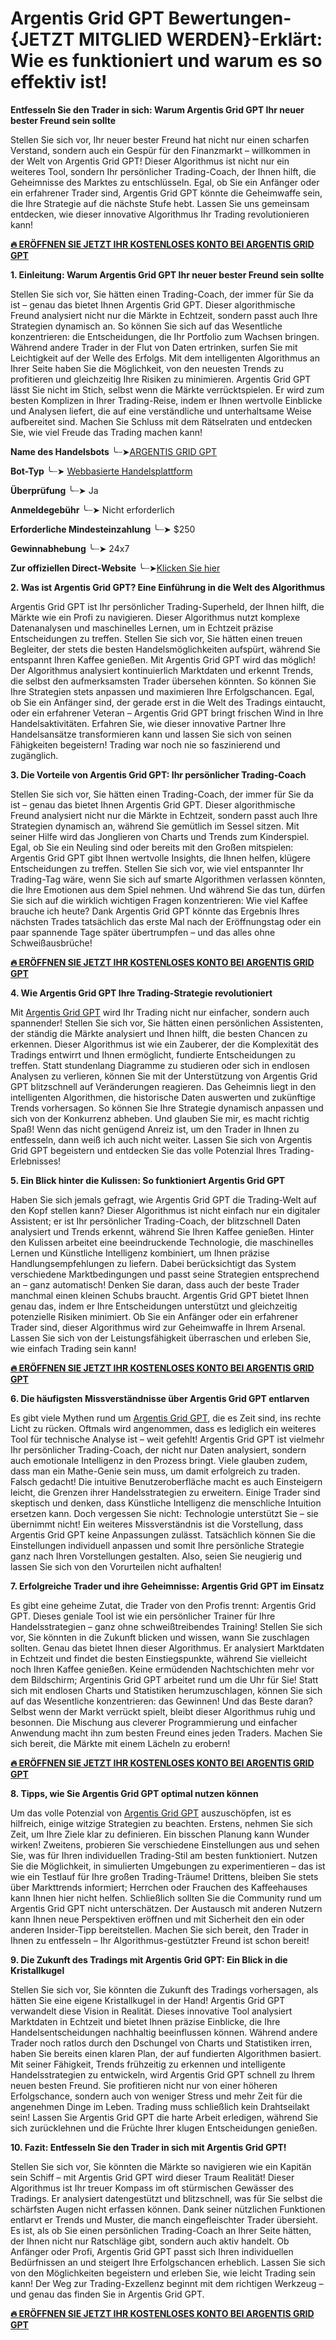 # Argentis Grid GPT Bewertungen-{JETZT MITGLIED WERDEN}-Erklärt: Wie es funktioniert und warum es so effektiv ist!

**Entfesseln Sie den Trader in sich: Warum Argentis Grid GPT Ihr neuer bester Freund sein sollte**

Stellen Sie sich vor, Ihr neuer bester Freund hat nicht nur einen scharfen Verstand, sondern auch ein Gespür für den Finanzmarkt – willkommen in der Welt von Argentis Grid GPT! Dieser Algorithmus ist nicht nur ein weiteres Tool, sondern Ihr persönlicher Trading-Coach, der Ihnen hilft, die Geheimnisse des Marktes zu entschlüsseln. Egal, ob Sie ein Anfänger oder ein erfahrener Trader sind, Argentis Grid GPT könnte die Geheimwaffe sein, die Ihre Strategie auf die nächste Stufe hebt. Lassen Sie uns gemeinsam entdecken, wie dieser innovative Algorithmus Ihr Trading revolutionieren kann!

**[🔥 ERÖFFNEN SIE JETZT IHR KOSTENLOSES KONTO BEI ARGENTIS GRID GPT](https://www.cryptoalertscam.com/argentis-grid-gpt-review/)**

**1. Einleitung: Warum Argentis Grid GPT Ihr neuer bester Freund sein sollte**

Stellen Sie sich vor, Sie hätten einen Trading-Coach, der immer für Sie da ist – genau das bietet Ihnen Argentis Grid GPT. Dieser algorithmische Freund analysiert nicht nur die Märkte in Echtzeit, sondern passt auch Ihre Strategien dynamisch an. So können Sie sich auf das Wesentliche konzentrieren: die Entscheidungen, die Ihr Portfolio zum Wachsen bringen. Während andere Trader in der Flut von Daten ertrinken, surfen Sie mit Leichtigkeit auf der Welle des Erfolgs. Mit dem intelligenten Algorithmus an Ihrer Seite haben Sie die Möglichkeit, von den neuesten Trends zu profitieren und gleichzeitig Ihre Risiken zu minimieren. Argentis Grid GPT lässt Sie nicht im Stich, selbst wenn die Märkte verrücktspielen. Er wird zum besten Komplizen in Ihrer Trading-Reise, indem er Ihnen wertvolle Einblicke und Analysen liefert, die auf eine verständliche und unterhaltsame Weise aufbereitet sind. Machen Sie Schluss mit dem Rätselraten und entdecken Sie, wie viel Freude das Trading machen kann!

**Name des Handelsbots**             ╰┈➤[ARGENTIS GRID GPT](https://www.cryptoalertscam.com/argentis-grid-gpt-review/)

**Bot-Typ**                             ╰┈➤  [Webbasierte Handelsplattform](https://www.cryptoalertscam.com/argentis-grid-gpt-review/)

**Überprüfung**                             ╰┈➤   Ja

**Anmeldegebühr**                       ╰┈➤  Nicht erforderlich

**Erforderliche Mindesteinzahlung**       ╰┈➤  $250

**Gewinnabhebung**                       ╰┈➤  24x7

**Zur offiziellen Direct-Website**           ╰┈➤[Klicken Sie hier](https://www.cryptoalertscam.com/argentis-grid-gpt-review/)

**2. Was ist Argentis Grid GPT? Eine Einführung in die Welt des Algorithmus**

Argentis Grid GPT ist Ihr persönlicher Trading-Superheld, der Ihnen hilft, die Märkte wie ein Profi zu navigieren. Dieser Algorithmus nutzt komplexe Datenanalysen und maschinelles Lernen, um in Echtzeit präzise Entscheidungen zu treffen. Stellen Sie sich vor, Sie hätten einen treuen Begleiter, der stets die besten Handelsmöglichkeiten aufspürt, während Sie entspannt Ihren Kaffee genießen. Mit Argentis Grid GPT wird das möglich! Der Algorithmus analysiert kontinuierlich Marktdaten und erkennt Trends, die selbst den aufmerksamsten Trader übersehen könnten. So können Sie Ihre Strategien stets anpassen und maximieren Ihre Erfolgschancen. Egal, ob Sie ein Anfänger sind, der gerade erst in die Welt des Tradings eintaucht, oder ein erfahrener Veteran – Argentis Grid GPT bringt frischen Wind in Ihre Handelsaktivitäten. Erfahren Sie, wie dieser innovative Partner Ihre Handelsansätze transformieren kann und lassen Sie sich von seinen Fähigkeiten begeistern! Trading war noch nie so faszinierend und zugänglich.

**3. Die Vorteile von Argentis Grid GPT: Ihr persönlicher Trading-Coach**

Stellen Sie sich vor, Sie hätten einen Trading-Coach, der immer für Sie da ist – genau das bietet Ihnen Argentis Grid GPT. Dieser algorithmische Freund analysiert nicht nur die Märkte in Echtzeit, sondern passt auch Ihre Strategien dynamisch an, während Sie gemütlich im Sessel sitzen. Mit seiner Hilfe wird das Jonglieren von Charts und Trends zum Kinderspiel. Egal, ob Sie ein Neuling sind oder bereits mit den Großen mitspielen: Argentis Grid GPT gibt Ihnen wertvolle Insights, die Ihnen helfen, klügere Entscheidungen zu treffen. Stellen Sie sich vor, wie viel entspannter Ihr Trading-Tag wäre, wenn Sie sich auf smarte Algorithmen verlassen könnten, die Ihre Emotionen aus dem Spiel nehmen. Und während Sie das tun, dürfen Sie sich auf die wirklich wichtigen Fragen konzentrieren: Wie viel Kaffee brauche ich heute? Dank Argentis Grid GPT könnte das Ergebnis Ihres nächsten Trades tatsächlich das erste Mal nach der Eröffnungstag oder ein paar spannende Tage später übertrumpfen – und das alles ohne Schweißausbrüche!

**[🔥 ERÖFFNEN SIE JETZT IHR KOSTENLOSES KONTO BEI ARGENTIS GRID GPT](https://www.cryptoalertscam.com/argentis-grid-gpt-review/)**

**4. Wie Argentis Grid GPT Ihre Trading-Strategie revolutioniert**

Mit [Argentis Grid GPT](https://www.cryptoalertscam.com/argentis-grid-gpt-review/) wird Ihr Trading nicht nur einfacher, sondern auch spannender! Stellen Sie sich vor, Sie hätten einen persönlichen Assistenten, der ständig die Märkte analysiert und Ihnen hilft, die besten Chancen zu erkennen. Dieser Algorithmus ist wie ein Zauberer, der die Komplexität des Tradings entwirrt und Ihnen ermöglicht, fundierte Entscheidungen zu treffen. Statt stundenlang Diagramme zu studieren oder sich in endlosen Analysen zu verlieren, können Sie mit der Unterstützung von Argentis Grid GPT blitzschnell auf Veränderungen reagieren. Das Geheimnis liegt in den intelligenten Algorithmen, die historische Daten auswerten und zukünftige Trends vorhersagen. So können Sie Ihre Strategie dynamisch anpassen und sich von der Konkurrenz abheben. Und glauben Sie mir, es macht richtig Spaß! Wenn das nicht genügend Anreiz ist, um den Trader in Ihnen zu entfesseln, dann weiß ich auch nicht weiter. Lassen Sie sich von Argentis Grid GPT begeistern und entdecken Sie das volle Potenzial Ihres Trading-Erlebnisses!

**5. Ein Blick hinter die Kulissen: So funktioniert Argentis Grid GPT**

Haben Sie sich jemals gefragt, wie Argentis Grid GPT die Trading-Welt auf den Kopf stellen kann? Dieser Algorithmus ist nicht einfach nur ein digitaler Assistent; er ist Ihr persönlicher Trading-Coach, der blitzschnell Daten analysiert und Trends erkennt, während Sie Ihren Kaffee genießen. Hinter den Kulissen arbeitet eine beeindruckende Technologie, die maschinelles Lernen und Künstliche Intelligenz kombiniert, um Ihnen präzise Handlungsempfehlungen zu liefern. Dabei berücksichtigt das System verschiedene Marktbedingungen und passt seine Strategien entsprechend an – ganz automatisch! Denken Sie daran, dass auch der beste Trader manchmal einen kleinen Schubs braucht. Argentis Grid GPT bietet Ihnen genau das, indem er Ihre Entscheidungen unterstützt und gleichzeitig potenzielle Risiken minimiert. Ob Sie ein Anfänger oder ein erfahrener Trader sind, dieser Algorithmus wird zur Geheimwaffe in Ihrem Arsenal. Lassen Sie sich von der Leistungsfähigkeit überraschen und erleben Sie, wie einfach Trading sein kann!

**[🔥 ERÖFFNEN SIE JETZT IHR KOSTENLOSES KONTO BEI ARGENTIS GRID GPT](https://www.cryptoalertscam.com/argentis-grid-gpt-review/)**

**6. Die häufigsten Missverständnisse über Argentis Grid GPT entlarven**

Es gibt viele Mythen rund um [Argentis Grid GPT](https://www.cryptoalertscam.com/argentis-grid-gpt-review/), die es Zeit sind, ins rechte Licht zu rücken. Oftmals wird angenommen, dass es lediglich ein weiteres Tool für technische Analyse ist – weit gefehlt! Argentis Grid GPT ist vielmehr Ihr persönlicher Trading-Coach, der nicht nur Daten analysiert, sondern auch emotionale Intelligenz in den Prozess bringt. Viele glauben zudem, dass man ein Mathe-Genie sein muss, um damit erfolgreich zu traden. Falsch gedacht! Die intuitive Benutzeroberfläche macht es auch Einsteigern leicht, die Grenzen ihrer Handelsstrategien zu erweitern. Einige Trader sind skeptisch und denken, dass Künstliche Intelligenz die menschliche Intuition ersetzen kann. Doch vergessen Sie nicht: Technologie unterstützt Sie – sie übernimmt nicht! Ein weiteres Missverständnis ist die Vorstellung, dass Argentis Grid GPT keine Anpassungen zulässt. Tatsächlich können Sie die Einstellungen individuell anpassen und somit Ihre persönliche Strategie ganz nach Ihren Vorstellungen gestalten. Also, seien Sie neugierig und lassen Sie sich von den Vorurteilen nicht aufhalten!

**7. Erfolgreiche Trader und ihre Geheimnisse: Argentis Grid GPT im Einsatz**

Es gibt eine geheime Zutat, die Trader von den Profis trennt: Argentis Grid GPT. Dieses geniale Tool ist wie ein persönlicher Trainer für Ihre Handelsstrategien – ganz ohne schweißtreibendes Training! Stellen Sie sich vor, Sie könnten in die Zukunft blicken und wissen, wann Sie zuschlagen sollten. Genau das bietet Ihnen dieser Algorithmus. Er analysiert Marktdaten in Echtzeit und findet die besten Einstiegspunkte, während Sie vielleicht noch Ihren Kaffee genießen. Keine ermüdenden Nachtschichten mehr vor dem Bildschirm; Argentinis Grid GPT arbeitet rund um die Uhr für Sie! Statt sich mit endlosen Charts und Statistiken herumzuschlagen, können Sie sich auf das Wesentliche konzentrieren: das Gewinnen! Und das Beste daran? Selbst wenn der Markt verrückt spielt, bleibt dieser Algorithmus ruhig und besonnen. Die Mischung aus cleverer Programmierung und einfacher Anwendung macht ihn zum besten Freund eines jeden Traders. Machen Sie sich bereit, die Märkte mit einem Lächeln zu erobern!

**[🔥 ERÖFFNEN SIE JETZT IHR KOSTENLOSES KONTO BEI ARGENTIS GRID GPT](https://www.cryptoalertscam.com/argentis-grid-gpt-review/)**

**8. Tipps, wie Sie Argentis Grid GPT optimal nutzen können**

Um das volle Potenzial von [Argentis Grid GPT](https://www.cryptoalertscam.com/argentis-grid-gpt-review/) auszuschöpfen, ist es hilfreich, einige witzige Strategien zu beachten. Erstens, nehmen Sie sich Zeit, um Ihre Ziele klar zu definieren. Ein bisschen Planung kann Wunder wirken! Zweitens, probieren Sie verschiedene Einstellungen aus und sehen Sie, was für Ihren individuellen Trading-Stil am besten funktioniert. Nutzen Sie die Möglichkeit, in simulierten Umgebungen zu experimentieren – das ist wie ein Testlauf für Ihre großen Trading-Träume! Drittens, bleiben Sie stets über Markttrends informiert; Herrchen oder Frauchen des Kaffeehauses kann Ihnen hier nicht helfen. Schließlich sollten Sie die Community rund um Argentis Grid GPT nicht unterschätzen. Der Austausch mit anderen Nutzern kann Ihnen neue Perspektiven eröffnen und mit Sicherheit den ein oder anderen Insider-Tipp bereitstellen. Machen Sie sich bereit, den Trader in Ihnen zu entfesseln – Ihr Algorithmus-gestützter Freund ist schon bereit!

**9. Die Zukunft des Tradings mit Argentis Grid GPT: Ein Blick in die Kristallkugel**

Stellen Sie sich vor, Sie könnten die Zukunft des Tradings vorhersagen, als hätten Sie eine eigene Kristallkugel in der Hand! Argentis Grid GPT verwandelt diese Vision in Realität. Dieses innovative Tool analysiert Marktdaten in Echtzeit und bietet Ihnen präzise Einblicke, die Ihre Handelsentscheidungen nachhaltig beeinflussen können. Während andere Trader noch ratlos durch den Dschungel von Charts und Statistiken irren, haben Sie bereits einen klaren Plan, der auf fundierten Algorithmen basiert. Mit seiner Fähigkeit, Trends frühzeitig zu erkennen und intelligente Handelsstrategien zu entwickeln, wird Argentis Grid GPT schnell zu Ihrem neuen besten Freund. Sie profitieren nicht nur von einer höheren Erfolgschance, sondern auch von weniger Stress und mehr Zeit für die angenehmen Dinge im Leben. Trading muss schließlich kein Drahtseilakt sein! Lassen Sie Argentis Grid GPT die harte Arbeit erledigen, während Sie sich zurücklehnen und die Früchte Ihrer klugen Entscheidungen genießen.

**10. Fazit: Entfesseln Sie den Trader in sich mit Argentis Grid GPT!**

Stellen Sie sich vor, Sie könnten die Märkte so navigieren wie ein Kapitän sein Schiff – mit Argentis Grid GPT wird dieser Traum Realität! Dieser Algorithmus ist Ihr treuer Kompass im oft stürmischen Gewässer des Tradings. Er analysiert datengestützt und blitzschnell, was für Sie selbst die schärfsten Augen nicht erfassen können. Dank seiner nützlichen Funktionen entlarvt er Trends und Muster, die manch eingefleischter Trader übersieht. Es ist, als ob Sie einen persönlichen Trading-Coach an Ihrer Seite hätten, der Ihnen nicht nur Ratschläge gibt, sondern auch aktiv handelt. Ob Anfänger oder Profi, Argentis Grid GPT passt sich Ihren individuellen Bedürfnissen an und steigert Ihre Erfolgschancen erheblich. Lassen Sie sich von den Möglichkeiten begeistern und erleben Sie, wie leicht Trading sein kann! Der Weg zur Trading-Exzellenz beginnt mit dem richtigen Werkzeug – und genau das finden Sie in Argentis Grid GPT.

**[🔥 ERÖFFNEN SIE JETZT IHR KOSTENLOSES KONTO BEI ARGENTIS GRID GPT](https://www.cryptoalertscam.com/argentis-grid-gpt-review/)**

